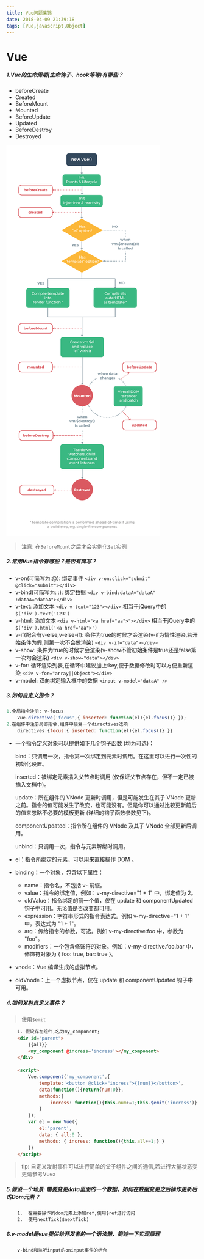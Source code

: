 ```yaml
---
title: Vue问题集锦
date: 2018-04-09 21:39:18
tags: [Vue,javascript,Object]
---
```

# Vue 
##### 1.Vue的生命周期(生命钩子、hook等等)有哪些？
* beforeCreate
* Created
* BeforeMount
* Mounted
* BeforeUpdate
* Updated
* BeforeDestroy
* Destroyed

![Alt text](/images/lifecycle.png)

> 注意: 在`BeforeMount`之后才会实例化`$el`实例

##### 2.常用Vue指令有哪些？是否有简写？
* v-on(可简写为:@): 绑定事件  `<div v-on:click="submit"  @click="submit"></div>`
* v-bind(可简写为: :): 绑定数据  `<div v-bind:dataA="dataA"  :dataA="dataA"></div>`
* v-text: 添加文本  `<div v-text="123"></div>`  相当于jQuery中的`$('div').text('123')`
* v-html: 添加文本  `<div v-html="<a href="aa">"></div>`  相当于jQuery中的`$('div').html('<a href="aa">')`
* v-if(配合有v-else,v-else-if): 条件为true的时候才会渲染(v-if为惰性渲染,若开始条件为假,则第一次不会做渲染)  `<div v-if="data"></div>`  
* v-show: 条件为true的时候才会渲染(v-show不管初始条件是true还是false第一次均会渲染)  `<div v-show="data"></div>`  
* v-for: 循环渲染列表,在循环中建议加上:key,便于数据修改时可以方便重新渲染  `<div v-for="array||Object"></div>`  
* v-model: 双向绑定输入框中的数据  `<input v-model="dataA" />`  

##### 3.如何自定义指令？
```javascript
1.全局指令注册: v-focus
    Vue.directive('focus',{ inserted: function(el){el.focus()} }); 
2.在组件中注册局部指令,组件中接受一个directives选项    
    directives:{focus:{ inserted: function(el){el.focus()} }}
```
* 一个指令定义对象可以提供如下几个钩子函数 (均为可选)：
  
  bind：只调用一次，指令第一次绑定到元素时调用。在这里可以进行一次性的初始化设置。
  
  inserted：被绑定元素插入父节点时调用 (仅保证父节点存在，但不一定已被插入文档中)。
  
  update：所在组件的 VNode 更新时调用，但是可能发生在其子 VNode 更新之前。指令的值可能发生了改变，也可能没有。但是你可以通过比较更新前后的值来忽略不必要的模板更新 (详细的钩子函数参数见下)。
  
  componentUpdated：指令所在组件的 VNode 及其子 VNode 全部更新后调用。
  
  unbind：只调用一次，指令与元素解绑时调用。
  
* el：指令所绑定的元素，可以用来直接操作 DOM 。

* binding：一个对象，包含以下属性：
    * name：指令名，不包括 v- 前缀。
    * value：指令的绑定值，例如：v-my-directive="1 + 1" 中，绑定值为 2。
    * oldValue：指令绑定的前一个值，仅在 update 和 componentUpdated 钩子中可用。无论值是否改变都可用。
    * expression：字符串形式的指令表达式。例如 v-my-directive="1 + 1" 中，表达式为 "1 + 1"。
    * arg：传给指令的参数，可选。例如 v-my-directive:foo 中，参数为 "foo"。
    * modifiers：一个包含修饰符的对象。例如：v-my-directive.foo.bar 中，修饰符对象为 { foo: true, bar: true }。
    
* vnode：Vue 编译生成的虚拟节点。

* oldVnode：上一个虚拟节点，仅在 update 和 componentUpdated 钩子中可用。

##### 4.如何发射自定义事件？
> 使用```$emit```
```html
    1. 假设存在组件,名为my_component;
    <div id="parent">
        {{all}}
        <my_component @incress='incress'></my_component> 
    </div>
    
    <script>
        Vue.component('my_component',{
            template:'<button @click="incress">{{num}}</button>',
            data:function(){return{num:0}},
            methods:{
                incress: function(){this.num+=1;this.$emit('incress')}
            }
        });
        var el = new Vue({
            el:'parent',
            data: { all:0 },
            methods: { incress: function(){this.all+=1;} }
        })
    </script>       
```

> tip: 自定义发射事件可以进行简单的父子组件之间的通信,若进行大量状态变更请参考Vuex

##### 5.假设一个场景: 需要变更data里面的一个数据，如何在数据变更之后操作更新后的Dom元素？
```
    1.  在需要操作的dom元素上添加ref,使用$ref进行访问
    2.  使用nextTick($nextTick)
```

##### 6.v-model是vue提供给开发者的一个语法糖，简述一下实现原理
```
    v-bind和监听input的oninput事件的结合
```
